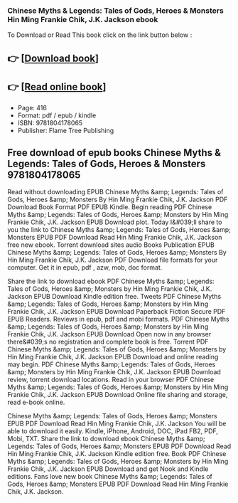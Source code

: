 ### Chinese Myths & Legends: Tales of Gods, Heroes & Monsters Hin Ming Frankie Chik, J.K. Jackson ebook

To Download or Read This book click on the link button below :

## 👉  [**[Download book](http://filesbooks.info/download.php?group=book&from=github.com&id=721517&lnk=1079 "Download book")**]

## 👉  [**[Read online book](http://filesbooks.info/download.php?group=book&from=github.com&id=721517&lnk=1079 "Read online book")**]


* Page: 416
* Format: pdf / epub / kindle
* ISBN: 9781804178065
* Publisher: Flame Tree Publishing



## Free download of epub books Chinese Myths & Legends: Tales of Gods, Heroes & Monsters 9781804178065


Read without downloading EPUB Chinese Myths &amp;amp; Legends: Tales of Gods, Heroes &amp;amp; Monsters By Hin Ming Frankie Chik, J.K. Jackson PDF Download Book Format PDF EPUB Kindle. Begin reading PDF Chinese Myths &amp;amp; Legends: Tales of Gods, Heroes &amp;amp; Monsters by Hin Ming Frankie Chik, J.K. Jackson EPUB Download plot. Today I&amp;#039;ll share to you the link to Chinese Myths &amp;amp; Legends: Tales of Gods, Heroes &amp;amp; Monsters EPUB PDF Download Read Hin Ming Frankie Chik, J.K. Jackson free new ebook. Torrent download sites audio Books Publication EPUB Chinese Myths &amp;amp; Legends: Tales of Gods, Heroes &amp;amp; Monsters By Hin Ming Frankie Chik, J.K. Jackson PDF Download file formats for your computer. Get it in epub, pdf , azw, mob, doc format.

Share the link to download ebook PDF Chinese Myths &amp;amp; Legends: Tales of Gods, Heroes &amp;amp; Monsters by Hin Ming Frankie Chik, J.K. Jackson EPUB Download Kindle edition free. Tweets PDF Chinese Myths &amp;amp; Legends: Tales of Gods, Heroes &amp;amp; Monsters by Hin Ming Frankie Chik, J.K. Jackson EPUB Download Paperback Fiction Secure PDF EPUB Readers. Reviews in epub, pdf and mobi formats. PDF Chinese Myths &amp;amp; Legends: Tales of Gods, Heroes &amp;amp; Monsters by Hin Ming Frankie Chik, J.K. Jackson EPUB Download Open now in any browser there&amp;#039;s no registration and complete book is free. Torrent PDF Chinese Myths &amp;amp; Legends: Tales of Gods, Heroes &amp;amp; Monsters by Hin Ming Frankie Chik, J.K. Jackson EPUB Download and online reading may begin. PDF Chinese Myths &amp;amp; Legends: Tales of Gods, Heroes &amp;amp; Monsters by Hin Ming Frankie Chik, J.K. Jackson EPUB Download review, torrent download locations. Read in your browser PDF Chinese Myths &amp;amp; Legends: Tales of Gods, Heroes &amp;amp; Monsters by Hin Ming Frankie Chik, J.K. Jackson EPUB Download Online file sharing and storage, read e-book online.

Chinese Myths &amp;amp; Legends: Tales of Gods, Heroes &amp;amp; Monsters EPUB PDF Download Read Hin Ming Frankie Chik, J.K. Jackson You will be able to download it easily. Kindle, iPhone, Android, DOC, iPad FB2, PDF, Mobi, TXT. Share the link to download ebook Chinese Myths &amp;amp; Legends: Tales of Gods, Heroes &amp;amp; Monsters EPUB PDF Download Read Hin Ming Frankie Chik, J.K. Jackson Kindle edition free. Book PDF Chinese Myths &amp;amp; Legends: Tales of Gods, Heroes &amp;amp; Monsters by Hin Ming Frankie Chik, J.K. Jackson EPUB Download and get Nook and Kindle editions. Fans love new book Chinese Myths &amp;amp; Legends: Tales of Gods, Heroes &amp;amp; Monsters EPUB PDF Download Read Hin Ming Frankie Chik, J.K. Jackson.





